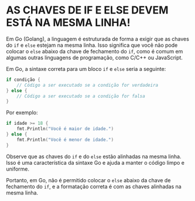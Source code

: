 # AS CHAVES DE IF E ELSE DEVEM ESTÁ NA MESMA LINHA!
Em Go (Golang), a linguagem é estruturada de forma a exigir que as chaves do `if` e `else` estejam na mesma linha. Isso significa que você não pode colocar o `else` abaixo da chave de fechamento do `if`, como é comum em algumas outras linguagens de programação, como C/C++ ou JavaScript.

Em Go, a sintaxe correta para um bloco `if` e `else` seria a seguinte:

```go
if condição {
    // Código a ser executado se a condição for verdadeira
} else {
    // Código a ser executado se a condição for falsa
}
```

Por exemplo:

```go
if idade >= 18 {
    fmt.Println("Você é maior de idade.")
} else {
    fmt.Println("Você é menor de idade.")
}
```

Observe que as chaves do `if` e do `else` estão alinhadas na mesma linha. Isso é uma característica da sintaxe Go e ajuda a manter o código limpo e uniforme.

Portanto, em Go, não é permitido colocar o `else` abaixo da chave de fechamento do `if`, e a formatação correta é com as chaves alinhadas na mesma linha.